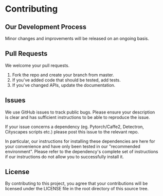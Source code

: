 # Contributing

## Our Development Process
Minor changes and improvements will be released on an ongoing basis.

## Pull Requests
We welcome your pull requests.

1. Fork the repo and create your branch from master.
2. If you've added code that should be tested, add tests.
3. If you've changed APIs, update the documentation.

## Issues
We use GitHub issues to track public bugs. Please ensure your description is clear and has sufficient instructions to be able to reproduce the issue.

If your issue concerns a dependency (eg. Pytorch/Caffe2, Detectron, Cityscapes scripts etc.) please post this issue to the relevant repo.

In particular, our instructions for installing these dependencies are here for your convenience and have only been tested in our "recommended environment". 
Please refer to the dependency's complete set of instructions if our instructions do not allow you to successfully install it.

## License 
By contributing to this project, you agree that your contributions will be licensed under the LICENSE file in the root directory of this source tree.

